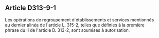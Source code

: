 ## Article D313-9-1

Les opérations de regroupement d'établissements et services mentionnés au dernier alinéa de l'article L.
315-2, telles que définies à la première phrase du II de l'article D. 313-2, sont soumises à autorisation.

